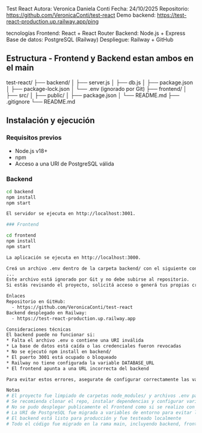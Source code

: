Test React
Autora: Veronica Daniela Conti
Fecha: 24/10/2025
Repositorio: https://github.com/VeronicaConti/test-react
Demo backend: https://test-react-production.up.railway.app/ping

tecnologías
Frontend: React + React Router
Backend: Node.js + Express
Base de datos: PostgreSQL (Railway)
Despliegue: Railway + GitHub

## Estructura - Frontend y Backend estan ambos en el main

test-react/ 
├── backend/ 
│ ├── server.js 
│ ├── db.js 
│ ├── package.json 
│ ├── package-lock.json 
│ └── .env (ignorado por Git) 
├── frontend/ 
│ ├── src/ 
│ ├── public/ 
│ ├── package.json 
│ └── README.md 
├── .gitignore 
└── README.md


## Instalación y ejecución

### Requisitos previos

- Node.js v18+
- npm
- Acceso a una URI de PostgreSQL válida

### Backend

```bash
cd backend
npm install
npm start

El servidor se ejecuta en http://localhost:3001.

### Frontend

cd frontend
npm install
npm start

La aplicación se ejecuta en http://localhost:3000.

Creá un archivo .env dentro de la carpeta backend/ con el siguiente contenido:
...
Este archivo está ignorado por Git y no debe subirse al repositorio.
Si estás revisando el proyecto, solicitá acceso o generá tus propias credenciales.

Enlaces
Repositorio en GitHub:
  - https://github.com/VeronicaConti/test-react
Backend desplegado en Railway:
  - https://test-react-production.up.railway.app

Consideraciones técnicas
El backend puede no funcionar si:
* Falta el archivo .env o contiene una URI inválida
* La base de datos está caída o las credenciales fueron revocadas
* No se ejecutó npm install en backend/
* El puerto 3001 está ocupado o bloqueado
* Railway no tiene configurada la variable DATABASE_URL
* El frontend apunta a una URL incorrecta del backend

Para evitar estos errores, asegurate de configurar correctamente las variables de entorno y revisar los logs del servidor.

Notas 
# El proyecto fue limpiado de carpetas node_modules/ y archivos .env para mantener seguridad.
# Se recomienda clonar el repo, instalar dependencias y configurar variables de entorno localmente.
# No se pudo desplegar publicamente el Frontend como si se realizo con el backend.
# La URI de PostgreSQL fue migrada a variables de entorno para evitar leaks.
# El backend está listo para producción y fue testeado localmente
# Todo el código fue migrado en la rama main, incluyendo backend, frontend y documentación.




